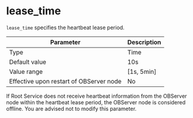 lease_time
===============================

`lease_time` specifies the heartbeat lease period.


| **Parameter** | **Description** |
|------------------|--------------|
| Type | Time |
| Default value | 10s |
| Value range | \[1s, 5min\] |
| Effective upon restart of OBServer node | No |



If Root Service does not receive heartbeat information from the OBServer node within the heartbeat lease period, the OBServer node is considered offline.  You are advised not to modify this parameter.